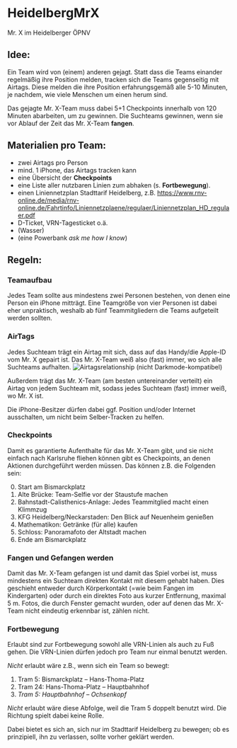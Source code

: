 # HeidelbergMrX
Mr. X im Heidelberger ÖPNV

## Idee:
Ein Team wird von (einem) anderen gejagt. Statt dass die Teams einander regelmäßig ihre Position melden, tracken sich die Teams gegenseitig mit Airtags. Diese melden die ihre Position erfahrungsgemäß alle 5-10 Minuten, je nachdem, wie viele Menschen um einen herum sind. 

Das gejagte Mr. X-Team muss dabei 5+1 Checkpoints innerhalb von 120 Minuten abarbeiten, um zu gewinnen. Die Suchteams gewinnen, wenn sie vor Ablauf der Zeit das Mr. X-Team **fangen**.

## Materialien pro Team:
* zwei Airtags pro Person
* mind. 1 iPhone, das Airtags tracken kann
* eine Übersicht der **Checkpoints**
* eine Liste aller nutzbaren Linien zum abhaken (s. **Fortbewegung**).
* einen Liniennetzplan Stadttarif Heidelberg, z.B. https://www.rnv-online.de/media/rnv-online.de/Fahrtinfo/Liniennetzplaene/regulaer/Liniennetzplan_HD_regulaer.pdf
* D-Ticket, VRN-Tagesticket o.ä.
* (Wasser)
* (eine Powerbank _ask me how I know_)

## Regeln:
### Teamaufbau
Jedes Team sollte aus mindestens zwei Personen bestehen, von denen eine Person ein iPhone mitträgt. Eine Teamgröße von vier Personen ist dabei eher unpraktisch, weshalb ab fünf Teammitgliedern die Teams aufgeteilt werden sollten.

### AirTags
Jedes Suchteam trägt ein Airtag mit sich, dass auf das Handy/die Apple-ID vom Mr. X gepairt ist. Das Mr. X-Team weiß also (fast) immer, wo sich alle Suchteams aufhalten.
![Airtagsrelationship](https://github.com/RuedigerDieter/HeidelbergMrX/assets/20403365/502ba54f-1c05-4d84-9ac6-cdbc92aa4db2)
(nicht Darkmode-kompatibel)

Außerdem trägt das Mr. X-Team (am besten untereinander verteilt) ein Airtag von jedem Suchteam mit, sodass jedes Suchteam (fast) immer weiß, wo Mr. X ist.

Die iPhone-Besitzer dürfen dabei ggf. Position und/oder Internet ausschalten, um nicht beim Selber-Tracken zu helfen.
### Checkpoints
Damit es garantierte Aufenthalte für das Mr. X-Team gibt, und sie nicht einfach nach Karlsruhe fliehen können gibt es Checkpoints, an denen Aktionen durchgeführt werden müssen. Das können z.B. die Folgenden sein:

0. Start am Bismarckplatz
1. Alte Brücke: Team-Selfie vor der Staustufe machen
2. Bahnstadt-Calisthenics-Anlage: Jedes Teammitglied macht einen Klimmzug
3. KFG Heidelberg/Neckarstaden: Den Blick auf Neuenheim genießen
4. Mathematikon: Getränke (für alle) kaufen
5. Schloss: Panoramafoto der Altstadt machen
6. Ende am Bismarckplatz

### Fangen und Gefangen werden
Damit das Mr. X-Team gefangen ist und damit das Spiel vorbei ist, muss mindestens ein Suchteam direkten Kontakt mit diesem gehabt haben. Dies geschieht entweder durch Körperkontakt (=wie beim Fangen im Kindergarten) oder durch ein direktes Foto aus kurzer Entfernung, maximal 5 m. Fotos, die durch Fenster gemacht wurden, oder auf denen das Mr. X-Team nicht eindeutig erkennbar ist, zählen nicht.  

### Fortbewegung

Erlaubt sind zur Fortbewegung sowohl alle VRN-Linien als auch zu Fuß gehen. Die VRN-Linien dürfen jedoch pro Team nur einmal benutzt werden.

_Nicht_ erlaubt wäre z.B., wenn sich ein Team so bewegt:

1. Tram 5: Bismarckplatz – Hans-Thoma-Platz
2. Tram 24: Hans-Thoma-Platz – Hauptbahnhof
3. _Tram 5: Hauptbahnhof – Ochsenkopf_

_Nicht_ erlaubt wäre diese Abfolge, weil die Tram 5 doppelt benutzt wird. Die Richtung spielt dabei keine Rolle.

Dabei bietet es sich an, sich nur im Stadttarif Heidelberg zu bewegen; ob es prinzipiell, ihn zu verlassen, sollte vorher geklärt werden. 

